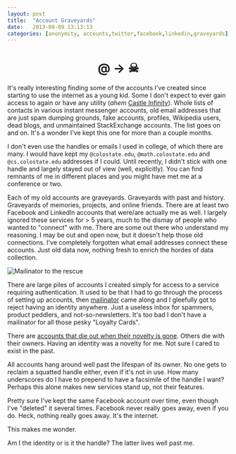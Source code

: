 ```yaml
---
layout: post
title:  "Account Graveyards"
date:   2013-09-09 13:13:13
categories: [anonymity, accounts,twitter,facebook,linkedin,graveyards]
---
```


<h1 style="font-size:2em; text-align:center;">@ → ☠</h1>

It's really interesting finding some of the accounts I've created since starting to use the internet as a young kid. Some I don't expect to ever gain access to again or have any utility (*ahem* [Castle Infinity](http://www.castle-infinity.com/)). Whole lists of contacts in various instant messenger accounts, old email addresses that are just spam dumping grounds, fake accounts, profiles, Wikipedia users, dead blogs, and unmaintained StackExchange accounts. The list goes on and on. It's a wonder I've kept this one for more than a couple months.

I don't even use the handles or emails I used in college, of which there are many. I would have kept my `@colostate.edu`, `@math.colostate.edu` and `@cs.colostate.edu` addresses if I could. Until recently, I didn't stick with one handle and largely stayed out of view (well, explicitly). You can find remnants of me in different places and you might have met me at a conference or two.

Each of my old accounts are graveyards. Graveyards with past and history. Graveyards of memories, projects, and online friends. There are at least two Facebook and LinkedIn accounts that were/are actually me as well. I largely ignored these services for > 5 years, much to the dismay of people who wanted to "connect" with me. There are some out there who understand my reasoning. I may be out and open now, but it doesn't help those old connections. I've completely forgotten what email addresses connect these accounts. Just old data now, nothing fresh to enrich the hordes of data collection.

<img style="display:block; margin-left: auto; margin-right: auto;" src="http://i.imgur.com/L99KBtp.png" alt="Mailinator to the rescue" />

There are large piles of accounts I created simply for access to a service requiring authentication. It used to be that I had to go through the process of setting up accounts, then [mailinator](http://www.mailinator.com/) came along and I gleefully got to reject having an identity anywhere. Just a useless inbox for spammers, product peddlers, and not-so-newsletters. It's too bad I don't have a mailinator for all those pesky "Loyalty Cards".

There are [accounts that die out when their novelty is gone](http://www.youtube.com/watch?v=Xk9hp3eFsPs). Others die with their owners. Having an identity was a novelty for me. Not sure I cared to exist in the past.

All accounts hang around well past the lifespan of its owner. No one gets to reclaim a squatted handle either, even if it's not in use. How many underscores do I have to prepend to have a facsimile of the handle I want? Perhaps this alone makes new services stand up, not their features.

Pretty sure I've kept the same Facebook account over time, even though I've "deleted" it several times. Facebook never really goes away, even if you do. Heck, nothing really goes away. It's the internet.

This makes me wonder.

Am I the identity or is it the handle? The latter lives well past me.

